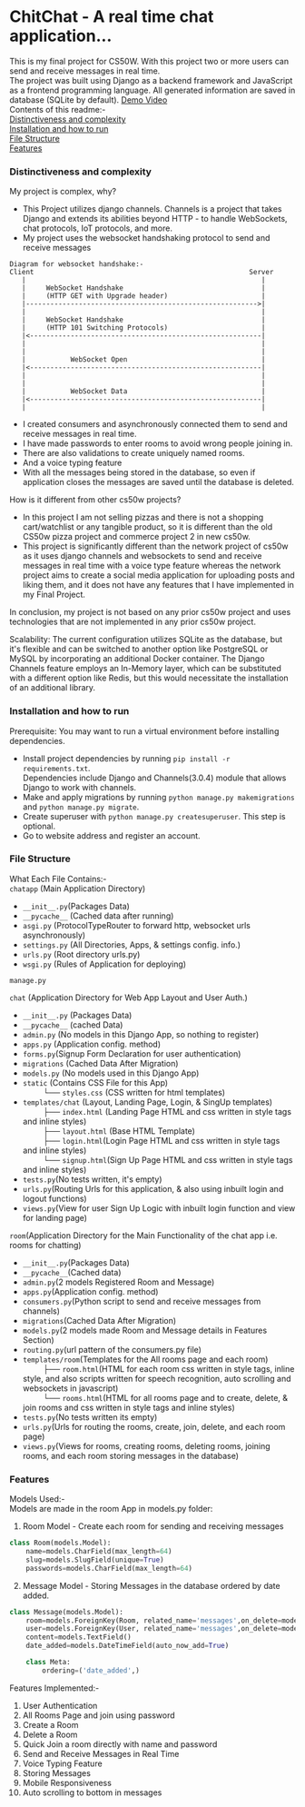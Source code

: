 # ChitChat - A real time chat application...
This is my final project for CS50W. With this project two or more users can send and receive messages in real time.  
The project was built using Django as a backend framework and JavaScript as a frontend programming language. All generated information are saved in database (SQLite by default). 
[Demo Video](https://youtu.be/eGhKah4_PFU)  
Contents of this readme:-  
[Distinctiveness and complexity](#distinctiveness-and-complexity)  
[Installation and how to run](#installation-and-how-to-run)  
[File Structure](#file-structure)  
[Features](#features)  



### Distinctiveness and complexity
My project is complex, why?
- This Project utilizes django channels. Channels is a project that takes Django and extends its abilities beyond HTTP - to handle WebSockets, chat protocols, IoT protocols, and more.
- My project uses the websocket handshaking protocol to send and receive messages
```
Diagram for websocket handshake:-
Client                                                     Server
   |                                                          |
   |     WebSocket Handshake                                  |
   |     (HTTP GET with Upgrade header)                       |
   |--------------------------------------------------------->|
   |                                                          |
   |     WebSocket Handshake                                  |
   |     (HTTP 101 Switching Protocols)                       |
   |<---------------------------------------------------------|
   |                                                          |
   |                                                          |
   |           WebSocket Open                                 |
   |<---------------------------------------------------------|
   |                                                          |
   |                                                          |
   |           WebSocket Data                                 |
   |<---------------------------------------------------------|
   |                                                          |
```
- I created consumers and asynchronously connected them to send and receive messages in real time.
- I have made passwords to enter rooms to avoid wrong people joining in.
- There are also validations to create uniquely named rooms.
- And a voice typing feature
- With all the messages being stored in the database, so even if application closes the messages are saved until the database is deleted.

How is it different from other cs50w projects?  
- In this project I am not selling pizzas and there is not a shopping cart/watchlist or any tangible product, so it is different than the old CS50w pizza project and commerce project 2 in new cs50w.
- This project is significantly different than the network project of cs50w as it uses django channels and websockets to send and receive messages in real time with a voice type feature whereas the network project aims to create a social media application for uploading posts and liking them, and it does not have any features that I have implemented in my Final Project.  

In conclusion, my project is not based on any prior cs50w project and uses technologies that are not implemented in any prior cs50w project.

Scalability: The current configuration utilizes SQLite as the database, but it's flexible and can be switched to another option like PostgreSQL or MySQL by incorporating an additional Docker container. The Django Channels feature employs an In-Memory layer, which can be substituted with a different option like Redis, but this would necessitate the installation of an additional library.

### Installation and how to run
Prerequisite: You may want to run a virtual environment before installing dependencies.
 - Install project dependencies by running `pip install -r requirements.txt`.  
 Dependencies include Django and Channels(3.0.4) module that allows Django to work with channels.
  - Make and apply migrations by running `python manage.py makemigrations` and `python manage.py migrate`.
  - Create superuser with `python manage.py createsuperuser`. This step is optional.
  - Go to website address and register an account.

### File Structure
What Each File Contains:-  
 ``chatapp`` (Main Application Directory)   
   - ``__init__.py``(Packages Data)  
   -  ``__pycache__`` (Cached data after running)  
   -  ``asgi.py`` (ProtocolTypeRouter to forward http, websocket urls asynchronously)           
   -  ``settings.py`` (All Directories, Apps, & settings config. info.)  
   - ``urls.py`` (Root directory urls.py)  
   - ``wsgi.py`` (Rules of Application for deploying)   

``manage.py``

 ``chat``   (Application Directory for Web App Layout and User Auth.)  
   - ``__init__.py``   (Packages Data)  
   - ``__pycache__`` (cached Data)  
   - ``admin.py`` (No models in this Django App, so nothing to register)  
   - ``apps.py`` (Application config. method)  
   - ``forms.py``(Signup Form Declaration for user authentication)  
   - ``migrations`` (Cached Data After Migration)  
   - ``models.py`` (No models used in this Django App)  
   - ``static`` (Contains CSS File for this App)  
      &nbsp; &nbsp; &nbsp; &nbsp;&nbsp; └── ``styles.css`` (CSS written for html templates)  
   -  ``templates/chat`` (Layout, Landing Page, Login, & SingUp
        templates)  
          &nbsp; &nbsp; &nbsp; &nbsp; &nbsp;├── ``index.html`` (Landing Page HTML and css written in style tags and inline styles)  
           &nbsp; &nbsp; &nbsp; &nbsp; &nbsp;├── ``layout.html`` (Base HTML Template)  
          &nbsp; &nbsp; &nbsp; &nbsp; &nbsp;├── ``login.html``(Login Page HTML and css written in style tags and inline styles)  
          &nbsp; &nbsp; &nbsp; &nbsp; &nbsp;└── ``signup.html``(Sign Up Page HTML and css written in style tags and inline styles)  
   - ``tests.py``(No tests written, it's empty)  
  - ``urls.py``(Routing Urls for this application, & also using inbuilt login and logout functions)  
   - ``views.py``(View for user Sign Up Logic with inbuilt login function and view for landing page)  

 ``room``(Application Directory for the Main Functionality of the chat app i.e. rooms for chatting)  
   - ``__init__.py``(Packages Data)  
   - ``__pycache__``(Cached data)  
   - ``admin.py``(2 models Registered Room and Message)  
   - ``apps.py``(Application config. method)  
   - ``consumers.py``(Python script to send and receive messages from channels)  
   - ``migrations``(Cached Data After Migration)  
   - ``models.py``(2 models made Room and Message details in Features Section)  
   - ``routing.py``(url pattern of the consumers.py file)  
   - ``templates/room``(Templates for the All rooms page and each room)  
          &nbsp; &nbsp; &nbsp; &nbsp; &nbsp;├── ``room.html``(HTML for each room css written in style tags, inline style, and also scripts written for speech recognition, auto scrolling and websockets in javascript)  
          &nbsp; &nbsp; &nbsp; &nbsp; &nbsp;└── ``rooms.html``(HTML for all rooms page and to create, delete, & join rooms and css written in style tags and inline styles)  
   - ``tests.py``(No tests written its empty)  
   - ``urls.py``(Urls for routing the rooms, create, join, delete, and each room page)  
   - ``views.py``(Views for rooms, creating rooms, deleting rooms, joining rooms, and each room storing messages in the database)  


### Features
Models Used:-  
Models are made in the room App in models.py folder:  
1. Room Model - Create each room for sending and receiving messages
```python
class Room(models.Model): 
    name=models.CharField(max_length=64)
    slug=models.SlugField(unique=True)
    passwords=models.CharField(max_length=64)
```
2. Message Model - Storing Messages in the database ordered by date added.
```python
class Message(models.Model):
    room=models.ForeignKey(Room, related_name='messages',on_delete=models.CASCADE)
    user=models.ForeignKey(User, related_name='messages',on_delete=models.CASCADE)
    content=models.TextField()
    date_added=models.DateTimeField(auto_now_add=True)

    class Meta:
        ordering=('date_added',)
```

Features Implemented:-
1. User Authentication
2. All Rooms Page and join using password
3. Create a Room 
4. Delete a Room
5. Quick Join a room directly with name and password
6. Send and Receive Messages in Real Time
7. Voice Typing Feature
8. Storing Messages 
9. Mobile Responsiveness
10. Auto scrolling to bottom in messages

